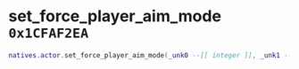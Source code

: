 # set_force_player_aim_mode `0x1CFAF2EA`

```lua
natives.actor.set_force_player_aim_mode(_unk0 --[[ integer ]], _unk1 --[[ integer ]])
```